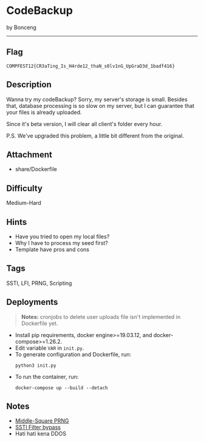 # CodeBackup

by Bonceng

---

## Flag

```
COMPFEST12{CR3aTing_Is_H4rde12_thaN_s0lv1nG_UpGraD3d_1badf416}
```

## Description
Wanna try my codeBackup? Sorry, my server's storage is small. Besides that, database processing is so slow on my server, but I can guarantee that your files is already uploaded.

Since it's beta version, I will clear all client's folder every hour.

P.S. We've upgraded this problem, a little bit different from the original.

## Attachment
- share/Dockerfile

## Difficulty
Medium-Hard

## Hints
- Have you tried to open my local files?
- Why I have to process my seed first?
- Template have pros and cons

## Tags
SSTI, LFI, PRNG, Scripting

## Deployments
> **Notes:** cronjobs to delete user uploads file isn't implemented in Dockerfile yet.

- Install pip requirements, docker engine>=19.03.12, and docker-compose>=1.26.2.
- Edit variable `VAR` in `init.py`.
- To generate configuration and Dockerfile, run:
    ```
    python3 init.py
    ```
- To run the container, run:
    ```
    docker-compose up --build --detach
    ```

## Notes
- [Middle-Square PRNG](https://en.wikipedia.org/wiki/Middle-square_method)
- [SSTI Filter bypass](https://0day.work/jinja2-template-injection-filter-bypasses/)
- Hati hati kena DDOS